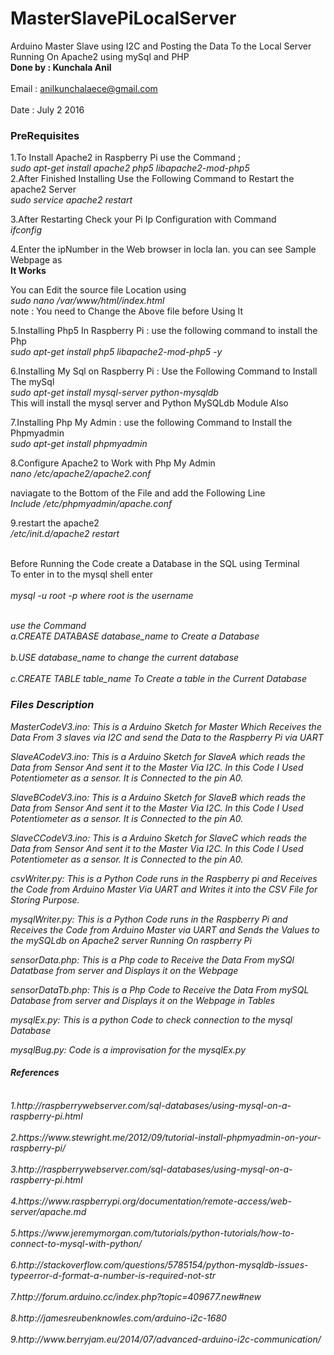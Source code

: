 # MasterSlavePiLocalServer
Arduino Master Slave using I2C and Posting the Data To the Local Server Running On Apache2 using mySql and PHP
<br><b>Done by : Kunchala Anil</b> </br>
<br>Email : anilkunchalaece@gmail.com</br>
<br>Date : July 2 2016</br>
<h3>PreRequisites</h3>
1.To Install Apache2 in Raspberry Pi use the Command ;
  <br><i> sudo apt-get install apache2 php5 libapache2-mod-php5 </i></br>
2.After Finished Installing Use the Following Command to Restart the apache2 Server
  <br><i> sudo service apache2 restart </i></br>

3.After Restarting Check your Pi Ip Configuration with Command
  <br><i> ifconfig </i></br>

4.Enter the ipNumber in the Web browser in locla lan. you can see Sample Webpage as 
  <br><b>  It Works</b></br>
    
You can Edit the source file Location using
    <br><i> sudo nano /var/www/html/index.html </i></br>
note : You need to Change the Above file before Using It

5.Installing Php5 In Raspberry Pi : use the following command to install the Php
  <br><i> sudo apt-get install php5 libapache2-mod-php5 -y </i></br>
  
6.Installing My Sql on Raspberry Pi : Use the Following Command to Install The mySql
  <br><i>sudo apt-get install mysql-server python-mysqldb </i></br>
  This will install the mysql server and Python MySQLdb Module Also
  
7.Installing Php My Admin  : use the following Command to Install the Phpmyadmin
  <br><i> sudo apt-get install phpmyadmin </i></br>
  
8.Configure Apache2 to Work with Php My Admin
  <br><i> nano /etc/apache2/apache2.conf </i></br>
  <p> naviagate to the Bottom of the File and add the Following Line
      <br> <i> Include /etc/phpmyadmin/apache.conf </i></br>
      
9.restart the apache2 
    <br><i>/etc/init.d/apache2 restart</i></br>
</br>
<p>Before Running the Code create a Database in the SQL using Terminal
<br>To enter in to the mysql shell enter</br>
<br><i> mysql -u root -p <i>where root is the username<br>
</br>

use the Command <br>a.<i>CREATE DATABASE database_name</i> to Create a Database</br>
                <br>b.<i>USE database_name</i> to change the current database</br>
                <br>c.<i>CREATE TABLE table_name</i> To Create a table in the Current Database</br>
                </p>

<h3>Files Description</h3>

MasterCodeV3.ino: This is a Arduino Sketch for Master Which Receives the Data From 3 slaves via I2C and send the Data to the Raspberry Pi via UART

SlaveACodeV3.ino: This is a Arduino Sketch for SlaveA which reads the Data from Sensor And sent it to the Master Via I2C. In this Code I Used Potentiometer as a sensor. It is Connected to the pin A0.

SlaveBCodeV3.ino: This is a Arduino Sketch for SlaveB which reads the Data from Sensor And sent it to the Master Via I2C. In this Code I Used Potentiometer as a sensor. It is Connected to the pin A0.

SlaveCCodeV3.ino: This is a Arduino Sketch for SlaveC which reads the Data from Sensor And sent it to the Master Via I2C. In this Code I Used Potentiometer as a sensor. It is Connected to the pin A0.

csvWriter.py: This is a Python Code runs in the Raspberry pi and Receives the Code from Arduino Master Via UART and Writes it into the CSV File for Storing Purpose.

mysqlWriter.py: This is a Python Code runs in the Raspberry Pi and Receives the Code from Arduino Master via UART and Sends the Values to the mySQLdb on Apache2 server Running On raspberry Pi 

sensorData.php: This is a Php code to Receive the Data From mySQl Datatbase from server and Displays it on the Webpage

sensorDataTb.php: This is a Php Code to Receive the Data From mySQL Database from server and Displays it on the Webpage in Tables

mysqlEx.py: This is a python Code to check connection to the mysql Database

mysqlBug.py: Code is a improvisation for the mysqlEx.py

<h4>References </h4>
<br>1.http://raspberrywebserver.com/sql-databases/using-mysql-on-a-raspberry-pi.html</br>
<br>2.https://www.stewright.me/2012/09/tutorial-install-phpmyadmin-on-your-raspberry-pi/</br>
<br>3.http://raspberrywebserver.com/sql-databases/using-mysql-on-a-raspberry-pi.html</br>
<br>4.https://www.raspberrypi.org/documentation/remote-access/web-server/apache.md</br>
<br>5.https://www.jeremymorgan.com/tutorials/python-tutorials/how-to-connect-to-mysql-with-python/</br>
<br>6.http://stackoverflow.com/questions/5785154/python-mysqldb-issues-typeerror-d-format-a-number-is-required-not-str</br>
<br>7.http://forum.arduino.cc/index.php?topic=409677.new#new</br>
<br>8.http://jamesreubenknowles.com/arduino-i2c-1680</br>
<br>9.http://www.berryjam.eu/2014/07/advanced-arduino-i2c-communication/</br>
